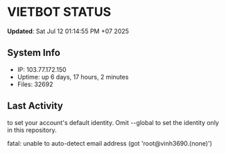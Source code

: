 # VIETBOT STATUS
**Updated**: Sat Jul 12 01:14:55 PM +07 2025

## System Info
- IP: 103.77.172.150
- Uptime: up 6 days, 17 hours, 2 minutes
- Files: 32692

## Last Activity

to set your account's default identity.
Omit --global to set the identity only in this repository.

fatal: unable to auto-detect email address (got 'root@vinh3690.(none)')
